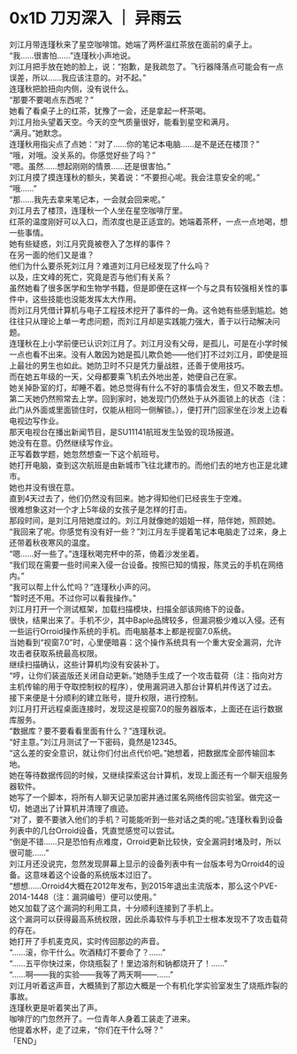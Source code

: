 # 0x1D 刀刃深入 ｜ 异雨云
  
刘江月带连瑾秋来了星空咖啡馆。她端了两杯温红茶放在面前的桌子上。  
“我……很害怕……”连瑾秋小声地说。  
刘江月把手放在她的脸上，说：“抱歉，是我疏忽了。飞行器降落点可能会有一点误差，所以……我应该注意的。对不起。”  
连瑾秋把脸扭向内侧，没有说什么。  
“那要不要喝点东西呢？”  
她看了看桌子上的红茶，犹豫了一会，还是拿起一杯茶喝。  
刘江月抬头望着天空。今天的空气质量很好，能看到星空和满月。  
“满月。”她默念。  
连瑾秋用指尖点了点她：“对了……你的笔记本电脑……是不是还在楼顶？”  
“哦，对哦。没关系的。你感觉好些了吗？”  
“嗯。虽然……想起刚刚的情景……还是很害怕。”  
刘江月摸了摸连瑾秋的额头，笑着说：“不要担心呢。我会注意安全的呢。”  
“哦……”  
“那……我先去拿来笔记本，一会就会回来呢。”  
刘江月去了楼顶，连瑾秋一个人坐在星空咖啡厅里。  
红茶的温度刚好可以入口，而浓度也是正适宜的。她端着茶杯，一点一点地喝，想一些事情。  
她有些疑惑，刘江月究竟被卷入了怎样的事件？  
在另一面的他们又是谁？  
他们为什么要杀死刘江月？难道刘江月已经发现了什么吗？  
以及，庄文峰的死亡，究竟是否与他们有关系？  
虽然她看了很多医学和生物学书籍，但是即便在这样一个与之具有较强相关性的事件中，这些技能也没能发挥太大作用。  
而刘江月凭借计算机与电子工程技术挖开了事件的一角。这令她有些感到尴尬。她往往只从理论上单一考虑问题，而刘江月却是实践能力强大，善于以行动解决问题。  
连瑾秋在上小学前便已认识刘江月了。刘江月没有父母，是孤儿，可是在小学时候一点也看不出来。没有人敢因为她是孤儿欺负她——他们打不过刘江月，即使是班上最壮的男生也如此。她防卫时不只是凭力量战胜，还善于使用技巧。  
而在她五年级的一天，父母都要乘飞机去外地出差，她便自己在家。  
她关掉卧室的灯，却睡不着。她总觉得有什么不好的事情会发生，但又不敢去想。  
第二天她仍然照常去上学。回到家时，她发现门仍然处于从外面锁上的状态（注：此门从外面或里面锁住时，仅能从相同一侧解锁。），便打开门回家坐在沙发上边看电视边写作业。  
那天电视台在播出新闻节目，是SU11141航班发生坠毁的现场报道。  
她没有在意。仍然继续写作业。  
正写着数学题，她忽然想查一下这个航班号。  
她打开电脑，查到这次航班是由新城市飞往北建市的。而他们去的地方也正是北建市。  
她也并没有很在意。  
直到4天过去了，他们仍然没有回来。她才得知他们已经丧生于空难。  
很难想象这对一个才上5年级的女孩子是怎样的打击。  
那段时间，是刘江月陪她度过的。刘江月就像她的姐姐一样，陪伴她，照顾她。  
“我回来了呢。你感觉有没有好一些？”刘江月左手提着笔记本电脑走了过来，身上还带着秋夜寒风的温度。  
“嗯……好一些了。”连瑾秋喝完杯中的茶，倚着沙发坐着。  
“我们现在需要一些时间来入侵一台设备。按照已知的情报，陈灵云的手机在网络内。”  
“我可以帮上什么忙吗？”连瑾秋小声的问。  
“暂时还不用。不过你可以看我操作。”  
刘江月打开一个测试框架，加载扫描模块，扫描全部该网络下的设备。  
很快，结果出来了。手机不少，其中Baple品牌较多，但漏洞极少难以入侵。还有一些运行Orroid操作系统的手机。而电脑基本上都是视窗7.0系统。  
当她看到“视窗7.0”时，心里便暗喜：这个操作系统具有一个重大安全漏洞，允许攻击者获取系统最高权限。  
继续扫描确认，这些计算机均没有安装补丁。  
“哼，让你们装盗版还关闭自动更新。”她随手生成了一个攻击载荷（注：指向对方主机传输的用于夺取控制权的程序），使用漏洞进入那台计算机并传送了过去。  
接下来便是十分顺利的建立账号，提升权限，进行控制。  
刘江月打开远程桌面连接时，发现这是视窗7.0的服务器版本，上面还在运行数据库服务。  
“数据库？要不要看看里面有什么？”连瑾秋说。  
“好主意。”刘江月测试了一下密码，竟然是12345。  
“这么差的安全意识，就让你们付出点代价吧。”她想着，把数据库全部传输回本地。  
她在等待数据传回的时候，又继续探索这台计算机，发现上面还有一个聊天组服务器软件。  
她写了一个脚本，将所有人聊天记录加密并通过匿名网络传回实验室。做完这一切，她退出了计算机并清理了痕迹。  
“对了，要不要骇入他们的手机？可能能听到一些对话之类的呢。”连瑾秋看到设备列表中的几台Orroid设备，凭直觉感觉可以尝试。  
“倒是不错……只是恐怕有点难度，Orroid更新比较快，安全漏洞封堵及时，所以很可能……”  
刘江月还没说完，忽然发现屏幕上显示的设备列表中有一台版本号为Orroid4的设备。这意味着这个设备的系统版本过旧了。  
“想想……Orroid4大概在2012年发布，到2015年退出主流版本，那么这个PVE-2014-1448（注：漏洞编号）便可以使用。”  
她又加载了这个漏洞的利用工具，十分顺利连接到了手机上。  
这个漏洞可以获得最高系统权限，因此杀毒软件与手机卫士根本发现不了攻击载荷的存在。  
她打开了手机麦克风，实时传回那边的声音。  
“……滚，你干什么。吹酒精灯不要命了？……”  
“……五平你快过来，你烧瓶裂了！里边溶剂和钠都烧开了！……”  
“……啊——我的实验——我等了两天啊——……”  
刘江月听着这声音，大概猜到了那边大概是一个有机化学实验室发生了烧瓶炸裂的事故。  
连瑾秋更是听着笑出了声。  
咖啡厅的门忽然开了。一位青年人身着工装走了进来。  
他提着水杯，走了过来，“你们在干什么呀？”  
「END」  
